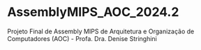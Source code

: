 # AssemblyMIPS_AOC_2024.2
Projeto Final de Assembly MIPS de Arquitetura e Organização de Computadores (AOC) - Profa. Dra. Denise Stringhini
